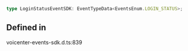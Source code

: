 ```ts
type LoginStatusEventSDK: EventTypeData<EventsEnum.LOGIN_STATUS>;
```

## Defined in

voicenter-events-sdk.d.ts:839
